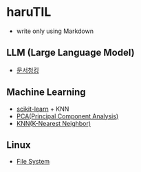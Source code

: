 # haruTIL

- write only using Markdown

## LLM (Large Language Model)
- [문서청킹](./LLM/청킹.md)

## Machine Learning
- [scikit-learn](./MachineLearning/scikit-learn.md) + KNN
- [PCA(Principal Component Analysis)](./MachineLearning/PCA.md)
- [KNN(K-Nearest Neighbor)](./MachineLearning/KNN.md)

## Linux
- [File System](./Linux/FileSystem.md)